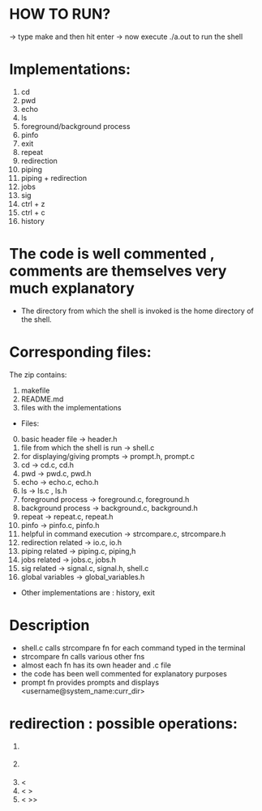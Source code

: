 # HOW TO RUN?
-> type make and then hit enter
-> now execute ./a.out to run the shell



# Implementations:
1. cd 
2. pwd
3. echo
4. ls
5. foreground/background process
6. pinfo
7. exit
8. repeat
9. redirection
10. piping
11. piping + redirection
12. jobs
13. sig
14. ctrl + z
15. ctrl + c
16. history


# The code is well commented , comments are themselves very much explanatory

- The directory from which the shell is invoked is the home directory of the shell.



# Corresponding files:

The zip contains:
1. makefile
2. README.md
3. files with the implementations


- Files:
0. basic header file -> header.h
1. file from which the shell is run -> shell.c 
2. for displaying/giving prompts -> prompt.h, prompt.c
3. cd -> cd.c, cd.h
4. pwd -> pwd.c, pwd.h
5. echo -> echo.c, echo.h
6. ls -> ls.c , ls.h
7. foreground process -> foreground.c, foreground.h
8. background process -> background.c, background.h
9. repeat -> repeat.c, repeat.h
10. pinfo -> pinfo.c, pinfo.h
11. helpful in command execution -> strcompare.c, strcompare.h
12. redirection related -> io.c, io.h
13. piping related -> piping.c, piping,h
14. jobs related -> jobs.c, jobs.h
15. sig related -> signal.c, signal.h, shell.c 
16. global variables -> global_variables.h

- Other implementations are : history, exit

# Description
- shell.c calls strcompare fn for each command typed in the terminal
- strcompare fn calls various other fns
- almost each fn has its own header and .c file
- the code has been well commented for explanatory purposes
- prompt fn provides prompts and displays <username@system_name:curr_dir>


# redirection : possible operations:
1. >
2. >>
3. <
4. < >
5. < >>

